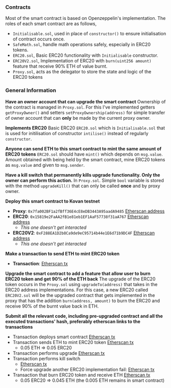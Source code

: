 ### Contracts
Most of the smart contract is based on Openzeppelin's implementation. The roles of each smart contract are as follows,
- `Initialisable.sol`, used in place of `constructor()` to ensure initialisation of contract occurs once.
-  `SafeMath.sol`, handle math operations safely, especially in ERC20 tokens.
- `ERC20.sol`, Basic ERC20 functionality with `Initialisable` constructor.
- `ERC20V2.sol`, Implementation of ERC20 with `burn(uint256 amount)` feature that receive 90% ETH of value burnt.
- `Proxy.sol`, acts as the delegator to store the state and logic of the ERC20 tokens

### General Information
**Have an owner account that can upgrade the smart contract**
Ownership of the contract is managed in `Proxy.sol`. For this I've implemented getters `getProxyOwner()` and setters `setProxyOwnership(address)` for simple transfer of owner account that can **only** be made by the current proxy owner.

**Implements ERC20**
Basic ERC20 `ERC20.sol` which is `Initialisable.sol` that is used for initilisation of constructor `intilise()` instead of regularly `constructor`.

**Anyone can send ETH to this smart contract to mint the same amount of ERC20 tokens**
`ERC20.sol` should have `mint()` which depends on `msg.value`. Amount obtained with being held by the smart contract, mine ERC20 tokens as `msg.value` and given to `msg.sender`.

**Have a kill switch that permanently kills upgrade functionality. Only the owner can perform this action.**
In `Proxy.sol`. Simple `bool` variable is stored with the method `upgradeKill()` that can only be called **once** and by proxy owner.

**Deploy this smart contract to Kovan testnet**
- **Proxy**:  `0x7fa002BF1a2fBff36E4cE8eDB3443A95aadA9485` [Etherscan address](https://kovan.etherscan.io/address/0x7fa002BF1a2fBff36E4cE8eDB3443A95aadA9485) 
- **ERC20**: `0x15819e2FaAA2fB1e81eb1EF1AaF57738f31aA767` [Etherscan address](https://kovan.etherscan.io/address/0x15819e2FaAA2fB1e81eb1EF1AaF57738f31aA767) 
    - *This one doesn't get interacted*
- **ERC20V2**: `0xF288EA1D2b8Ca9de9eC95714b44e1E6d71b9DC4F` [Etherscan address](https://kovan.etherscan.io/address/0xF288EA1D2b8Ca9de9eC95714b44e1E6d71b9DC4F) 
    - *This one doesn't get interacted*

**Make a transaction to send ETH to mint ERC20 token**
- **Transaction**:  [Etherscan tx](https://kovan.etherscan.io/tx/0x0c9d871cc1d6b079912a50a361dc542701a1d9ca6a9c4668bc036ff71e38f935)

**Upgrade the smart contract to add a feature that allow user to burn ERC20 token and get 90% of the ETH back**
The upgrade of the ERC20 token occurs in the `Proxy.sol` using `upgradeTo(address)` that takes in the ERC20 address implementations. For this case, a new ERC20 called `ERC20V2.sol` will be the upgraded contract that gets implemented in the proxy that has the addition `burn(address, amount)` to burn the ERC20 and receive 90% of the burnt value back in ETH.

**Submit all the relevant code, including pre-upgraded contract and all the executed transactions' hash, preferably etherscan links to the transactions**
-   Transaction deploys smart contract [Etherscan tx](https://kovan.etherscan.io/tx/0xca5400660ce8e82a66da7494c4a86dfb39dafe698ea4302edb0e70869f60ab9e)
-   Transaction sends ETH to mint ERC20 token [Etherscan tx](https://kovan.etherscan.io/tx/0x0c9d871cc1d6b079912a50a361dc542701a1d9ca6a9c4668bc036ff71e38f935)
    - 0.05 ETH => 0.05 ERC20
-   Transaction performs upgrade [Etherscan tx](https://kovan.etherscan.io/tx/0xc077e2b42d25eaf697b0cabb6d1ded6f095cddc547b029159492b89f7583237f)
-   Transaction performs kill switch
    -  [Etherscan tx](https://kovan.etherscan.io/tx/0x372532cd24d839b0bc2bf26a39c83cad4bc416f449051315b1deb62a94ac5dc5)
    - Force upgrade another ERC20 implementation fail: [Etherscan tx](https://kovan.etherscan.io/tx/0x372532cd24d839b0bc2bf26a39c83cad4bc416f449051315b1deb62a94ac5dc5)
-   Transaction that burn ERC20 token and receive ETH [Etherscan tx](https://kovan.etherscan.io/tx/0xf59fb0ab24a6b33e8e0e63ee5415348be2b56fb93480e62dd1e7ef0a2fb06279)
    - 0.05 ERC20 => 0.045 ETH (the 0.005 ETH remains in smart contract) 